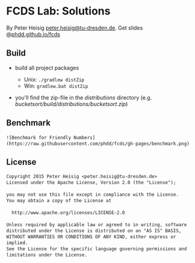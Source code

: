 # FCDS Lab: Solutions

By Peter Heisig <peter.heisig@tu-dresden.de>. 
Get slides @[phdd.github.io/fcds](http://phdd.github.io/fcds)

## Build

- build all project packages 
    - Unix: `./gradlew distZip`
    - Win: `gradlew.bat distZip`

- you'll find the zip-file in the *distributions* directory
  (e.g. *bucketsort/build/distributions/bucketsort.zip*)
  
## Benchmark

    ![Benchmark for Friendly Numbers](https://raw.githubusercontent.com/phdd/fcds/gh-pages/benchmark.png)

## License

    Copyright 2015 Peter Heisig <peter.heisig@tu-dresden.de>
    Licensed under the Apache License, Version 2.0 (the "License");
  
    you may not use this file except in compliance with the License.
    You may obtain a copy of the License at
    
      http://www.apache.org/licenses/LICENSE-2.0
    
    Unless required by applicable law or agreed to in writing, software
    distributed under the License is distributed on an "AS IS" BASIS,
    WITHOUT WARRANTIES OR CONDITIONS OF ANY KIND, either express or implied.
    See the License for the specific language governing permissions and
    limitations under the License.
